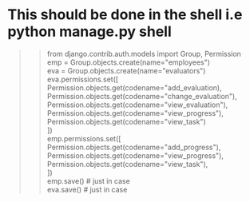 # This should be done in the shell i.e python manage.py shell
  >> from django.contrib.auth.models import Group, Permission  
  >> emp = Group.objects.create(name="employees")  
  >> eva = Group.objects.create(name="evaluators")  
  >> eva.permissions.set([  
  >>    Permission.objects.get(codename="add_evaluation),  
  >>    Permission.objects.get(codename="change_evaluation"),  
  >>    Permission.objects.get(codename="view_evaluation"),  
  >>    Permission.objects.get(codename="view_progress"),  
  >>    Permission.objects.get(codename="view_task")  
  >> ])  
  >> emp.permissions.set([  
  >>    Permission.objects.get(codename="add_progress"),  
  >>    Permission.objects.get(codename="view_progress"),  
  >>    Permission.objects.get(codename="view_task"),  
  >> ])  
  >> emp.save() # just in case  
  >> eva.save() # just in case  
